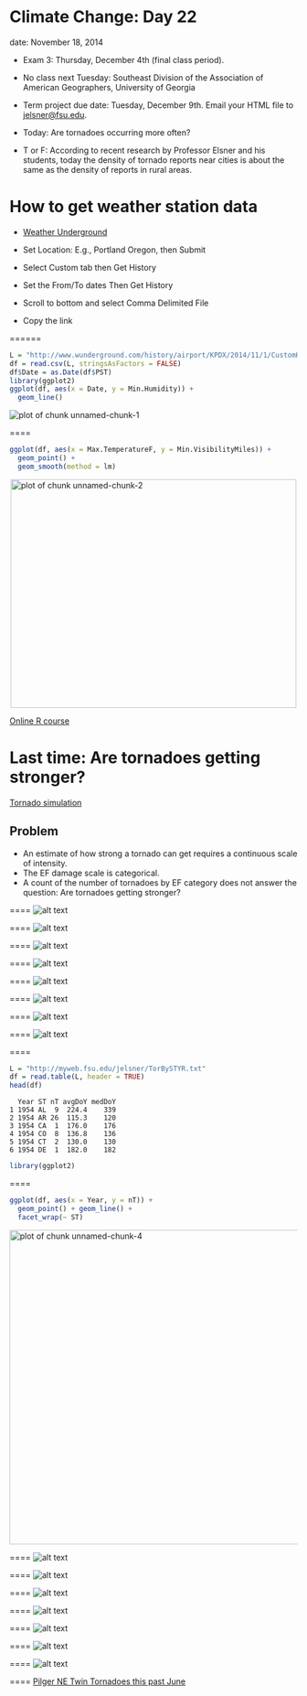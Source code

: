 Climate Change: Day 22
=====================
date: November 18, 2014

* Exam 3: Thursday, December 4th (final class period). 

* No class next Tuesday: Southeast Division of the Association of American Geographers, University of Georgia

* Term project due date: Tuesday, December 9th. Email your HTML file to jelsner@fsu.edu.

* Today: Are tornadoes occurring more often?

* T or F: According to recent research by Professor Elsner and his students, today the density of tornado reports near cities is about the same as the density of reports in rural areas.

How to get weather station data
=============
* [Weather Underground](http://www.wunderground.com/history/)

* Set Location: E.g., Portland Oregon, then Submit

* Select Custom tab then Get History

* Set the From/To dates Then Get History

* Scroll to bottom and select Comma Delimited File

* Copy the link

======

```r
L = "http://www.wunderground.com/history/airport/KPDX/2014/11/1/CustomHistory.html?dayend=14&monthend=11&yearend=2014&req_city=NA&req_state=NA&req_statename=NA&format=1"
df = read.csv(L, stringsAsFactors = FALSE)
df$Date = as.Date(df$PST)
library(ggplot2)
ggplot(df, aes(x = Date, y = Min.Humidity)) + 
  geom_line()
```

![plot of chunk unnamed-chunk-1](Day22-figure/unnamed-chunk-1.png) 

====

```r
ggplot(df, aes(x = Max.TemperatureF, y = Min.VisibilityMiles)) +
  geom_point() + 
  geom_smooth(method = lm)
```

<img src="Day22-figure/unnamed-chunk-2.png" title="plot of chunk unnamed-chunk-2" alt="plot of chunk unnamed-chunk-2" width="500" height="400" style="display: block; margin: auto;" />

[Online R course](http://blog.rstudio.org/2014/11/06/introduction-to-data-science-with-r-video-workshop/)

Last time: Are tornadoes getting stronger?
=====
[Tornado simulation](http://orf5.com/sls14/)

## Problem

* An estimate of how strong a tornado can get requires a continuous scale of intensity.
* The EF damage scale is categorical.
* A count of the number of tornadoes by EF category does not answer the question: Are tornadoes getting stronger?

====
![alt text](AreaByEF.png)

====
![alt text](DamageAreaByEF.png)

====
![alt text](MooreVsModel.png)

====
![alt text](TornadoKE.png)

====
![alt text](EnergyByYear.png)

====
![alt text](KEByState.png)

====
![alt text](KETrends.png)

====
![alt text](EF1TornadoesByYear.png)

====

```r
L = "http://myweb.fsu.edu/jelsner/TorBySTYR.txt"
df = read.table(L, header = TRUE)
head(df)
```

```
  Year ST nT avgDoY medDoY
1 1954 AL  9  224.4    339
2 1954 AR 26  115.3    120
3 1954 CA  1  176.0    176
4 1954 CO  8  136.8    136
5 1954 CT  2  130.0    130
6 1954 DE  1  182.0    182
```

```r
library(ggplot2)
```

====

```r
ggplot(df, aes(x = Year, y = nT)) +
  geom_point() + geom_line() +
  facet_wrap(~ ST)
```

<img src="Day22-figure/unnamed-chunk-4.png" title="plot of chunk unnamed-chunk-4" alt="plot of chunk unnamed-chunk-4" width="850" height="550" style="display: block; margin: auto;" />

====
![alt text](TornadoDays.png)

====
![alt text](DaysWithNTornadoes.png)

====
![alt text](ProportionAllTornadoes.png)

====
![alt text](TornadoClusters.png)

====
![alt text](ClusterTrends.png)

====
![alt text](ClusterDensityTrends.png)

====
![alt text](Clusters.png)

====
[Pilger NE Twin Tornadoes this past June](https://www.youtube.com/watch?v=V9d7DDQawVE)


